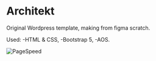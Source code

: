 # Architekt
Original Wordpress template, making from figma scratch.

Used:
-HTML & CSS,
-Bootstrap 5,
-AOS.


![PageSpeed](https://github.com/kacperziubinsky/Architekt/assets/103055502/c0411608-8941-47af-b46e-ef4f7d8e43b2)
